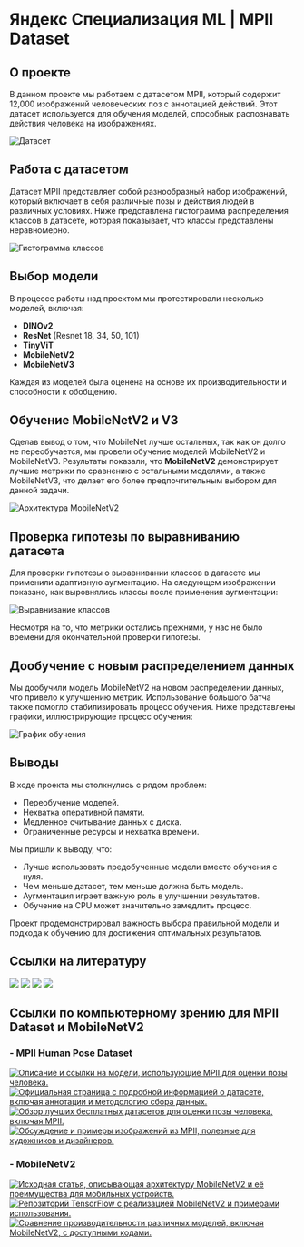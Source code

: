 # Яндекс Специализация ML | MPII Dataset

## О проекте
В данном проекте мы работаем с датасетом MPII, который содержит 12,000 изображений человеческих поз с аннотацией действий. Этот датасет используется для обучения моделей, способных распознавать действия человека на изображениях.

![Датасет](https://github.com/user-attachments/assets/3ac9ff81-0575-4779-8902-49ef2457d153)

## Работа с датасетом
Датасет MPII представляет собой разнообразный набор изображений, который включает в себя различные позы и действия людей в различных условиях. Ниже представлена гистограмма распределения классов в датасете, которая показывает, что классы представлены неравномерно.

![Гистограмма классов](https://github.com/user-attachments/assets/00822953-5a72-46b5-869b-bdeae9ed00e5)


## Выбор модели
В процессе работы над проектом мы протестировали несколько моделей, включая:
- **DINOv2**
- **ResNet** (Resnet 18, 34, 50, 101)
- **TinyViT**
- **MobileNetV2**
- **MobileNetV3**

Каждая из моделей была оценена на основе их производительности и способности к обобщению.

## Обучение MobileNetV2 и V3
Сделав вывод о том, что MobileNet лучше остальных, так как он долго не переобучается, мы провели обучение моделей MobileNetV2 и MobileNetV3. Результаты показали, что **MobileNetV2** демонстрирует лучшие метрики по сравнению с остальными моделями, а также MobileNetV3, что делает его более предпочтительным выбором для данной задачи.

![Архитектура MobileNetV2](https://github.com/user-attachments/assets/e8bb544e-45a9-465a-a5c9-f6817384f280)


## Проверка гипотезы по выравниванию датасета
Для проверки гипотезы о выравнивании классов в датасете мы применили адаптивную аугментацию. На следующем изображении показано, как выровнялись классы после применения аугментации:

![Выравнивание классов](https://github.com/user-attachments/assets/06ea1988-b0e7-4142-be12-38006474bb4b)


Несмотря на то, что метрики остались прежними, у нас не было времени для окончательной проверки гипотезы.

## Дообучение с новым распределением данных
Мы дообучили модель MobileNetV2 на новом распределении данных, что привело к улучшению метрик. Использование большого батча также помогло стабилизировать процесс обучения. Ниже представлены графики, иллюстрирующие процесс обучения:

![График обучения](https://github.com/user-attachments/assets/7bc4442b-952f-4749-a079-9a85086b84a5)


## Выводы
В ходе проекта мы столкнулись с рядом проблем:
- Переобучение моделей.
- Нехватка оперативной памяти.
- Медленное считывание данных с диска.
- Ограниченные ресурсы и нехватка времени.

Мы пришли к выводу, что:
- Лучше использовать предобученные модели вместо обучения с нуля.
- Чем меньше датасет, тем меньше должна быть модель.
- Аугментация играет важную роль в улучшении результатов.
- Обучение на CPU может значительно замедлить процесс.

Проект продемонстрировал важность выбора правильной модели и подхода к обучению для достижения оптимальных результатов.

## Ссылки на литературу 
[<img src="https://img.shields.io/badge/Определение положения человека на сайте NEERC-0877b9?" />](https://neerc.ifmo.ru/wiki/index.php?title=%D0%9E%D0%BF%D1%80%D0%B5%D0%B4%D0%B5%D0%BB%D0%B5%D0%BD%D0%B8%D0%B5_%D0%BF%D0%BE%D0%BB%D0%BE%D0%B6%D0%B5%D0%BD%D0%B8%D1%8F_%D1%87%D0%B5%D0%BB%D0%BE%D0%B2%D0%B5%D0%BA%D0%B0)
[<img src="https://img.shields.io/badge/Статья о MPII Human Pose Dataset-0877b9?" />](https://www.mpi-inf.mpg.de/departments/computer-vision-and-machine-learning/software-and-datasets/mpii-human-pose-dataset)
[<img src="https://img.shields.io/badge/Хендбук яндекса по ML-0877b9?" />](https://education.yandex.ru/handbook/ml)
[<img src="https://img.shields.io/badge/Документация Torch-0877b9?" />](https://pytorch.org/docs/stable/index.html)

## Ссылки по компьютерному зрению для MPII Dataset и MobileNetV2

###  - MPII Human Pose Dataset
[<img src="https://img.shields.io/badge/MPII Human Pose Dataset Papers With Code-238636?" title="Описание и ссылки на модели, использующие MPII для оценки позы человека."/>](https://paperswithcode.com/dataset/mpii)  
[<img src="https://img.shields.io/badge/MPII Human Pose Dataset Max Planck Institute for Informatics-238636?" title="Официальная страница с подробной информацией о датасете, включая аннотации и методологию сбора данных."/>](https://www.mpi-inf.mpg.de/departments/computer-vision-and-machine-learning/software-and-datasets/mpii-human-pose-dataset)
[<img src="https://img.shields.io/badge/15 Best Free Datasets for Human Pose Estimation in Computer Vision-238636?" title="Обзор лучших бесплатных датасетов для оценки позы человека, включая MPII."/>](https://encord.com/blog/15-best-free-pose-estimation-datasets/)  
[<img src="https://img.shields.io/badge/MPII Human Pose Dataset на Daz 3D Forums-238636?" title="Обсуждение и примеры изображений из MPII, полезные для художников и дизайнеров."/>](https://www.daz3d.com/forums/discussion/98846/mpii-human-pose-dataset-photos-of-human-poses)

###  - MobileNetV2
[<img src="https://img.shields.io/badge/MobileNetV2: Inverted Residuals and Linear Bottlenecks-f14f36?" title="Исходная статья, описывающая архитектуру MobileNetV2 и её преимущества для мобильных устройств."/>](https://arxiv.org/abs/1801.04381)  
[<img src="https://img.shields.io/badge/TensorFlow Model Garden MobileNetV2-f14f36?" title="Репозиторий TensorFlow с реализацией MobileNetV2 и примерами использования."/>](https://github.com/tensorflow/models/tree/master/research/slim/nets/mobilenet)
[<img src="https://img.shields.io/badge/Papers with Code MobileNetV2-f14f36" title="Сравнение производительности различных моделей, включая MobileNetV2, с доступными кодами."/>](https://paperswithcode.com/paper/mobilenetv2-inverted-residuals-and-linear)

